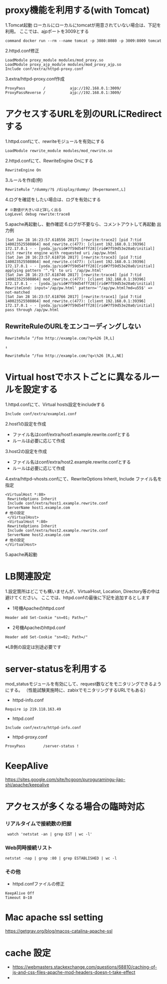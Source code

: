 # proxy機能を利用する(with Tomcat)
1.Tomcat起動
ローカルにローカルにtomcatが用意されていない場合は、下記を利用。 ここでは、ajpポートを3009とする
```Text
command docker run --rm --name tomcat -p 3080:8080 -p 3009:8009 tomcat
```

2.httpd.conf修正
```Text
LoadModule proxy_module modules/mod_proxy.so
LoadModule proxy_ajp_module modules/mod_proxy_ajp.so
Include conf/extra/httpd-proxy.conf
```

3.extra/httpd-proxy.conf作成
```Text
ProxyPass        /           ajp://192.168.0.1:3009/
ProxyPassReverse /           ajp://192.168.0.1:3009/
```

# アクセスするURLを別のURLにRedirectする
1.httpd.confにて、rewriteモジュールを有効にする
```Text
LoadModule rewrite_module modules/mod_rewrite.so
```

2.httpd.confにて、RewriteEngine Onにする
```Text
RewriteEngine On
```

3.ルールを作成(例)
```Text
RewriteRule ^/dummy/?$ /display/dummy/ [R=permanent,L]
```

4.ログを確認をしたい場合は、ログを有効にする
```Text
# ※数値が大きいほど詳しく出る
LogLevel debug rewrite:trace8
```

5.apache再起動し、動作確認
6.ログが不要なら、コメントアウトして再起動
出力例
```
[Sat Jan 28 16:23:57.618556 2017] [rewrite:trace2] [pid 7:tid 140023525508864] mod_rewrite.c(477): [client 192.168.0.1:39396] 172.17.0.1 - - [yoda.jp/sid#7f59d54fff28][rid#7f59d53e20a0/initial] init rewrite engine with requested uri /ap/pw.html
[Sat Jan 28 16:23:57.618716 2017] [rewrite:trace3] [pid 7:tid 140023525508864] mod_rewrite.c(477): [client 192.168.0.1:39396] 172.17.0.1 - - [yoda.jp/sid#7f59d54fff28][rid#7f59d53e20a0/initial] applying pattern '^.*$' to uri '/ap/pw.html'
[Sat Jan 28 16:23:57.618746 2017] [rewrite:trace4] [pid 7:tid 140023525508864] mod_rewrite.c(477): [client 192.168.0.1:39396] 172.17.0.1 - - [yoda.jp/sid#7f59d54fff28][rid#7f59d53e20a0/initial] RewriteCond: input='/ap/pw.html' pattern='^/ap/pw.html?md=u55$' => not-matched
[Sat Jan 28 16:23:57.618766 2017] [rewrite:trace1] [pid 7:tid 140023525508864] mod_rewrite.c(477): [client 192.168.0.1:39396] 172.17.0.1 - - [yoda.jp/sid#7f59d54fff28][rid#7f59d53e20a0/initial] pass through /ap/pw.html
```

## RewriteRuleのURLをエンコーディングしない
```Text
RewriteRule ^/foo http://example.com/?q=%26 [R,L]

↓

RewriteRule ^/foo http://example.com/?q=\%26 [R,L,NE]
```

# Virtual hostでホストごとに異なるルールを設定する
1.httpd.confにて、Virtual hosts設定をincludeする
```Text
Include conf/extra/example1.conf
```

2.host1の設定を作成
- ファイル名はconf/extra/host1.example.rewrite.confとする
- ルールは必要に応じて作成

3.host2の設定を作成 
- ファイル名はconf/extra/host2.example.rewrite.confとする
- ルールは必要に応じて作成

4.extra/httpd-vhosts.confにて、RewriteOptions Inherit, Include ファイル名を指定
```
<VirtualHost *:80>
 RewriteOptions Inherit
 Include conf/extra/host1.example.rewrite.conf
 ServerName host1.example.com
# 他の設定
 </VirtualHost>
 <VirtualHost *:80>
 RewriteOptions Inherit
 Include conf/extra/host2.example.rewrite.conf
 ServerName host2.example.com
# 他の設定
</VirtualHost>
```
5.apache再起動

# LB関連設定
1.設定箇所はどこでも構いませんが、VirtualHost, Location, Directory等の中は避けてください。 ここでは、httpd.confの最後に下記を追加するとします
- 1号機Apacheのhttpd.conf
```Text
Header add Set-Cookie "sn=01; Path=/"
```

- 2号機Apacheのhttpd.conf
```Text
Header add Set-Cookie "sn=02; Path=/"
```
※LB側の設定は別途必要です

# server-statusを利用する
mod_statusモジュールを有効にして、request数などをモニタリングできるようにする。 （性能試験実施時に、zabixでモニタリングするURLでもある）
- httpd-info.conf
```Text
Require ip 219.118.163.49
```

- httpd.conf
```Text
Include conf/extra/httpd-info.conf
```

- httpd-proxy.conf
```Text
ProxyPass        /server-status !
```

# KeepAlive
https://sites.google.com/site/hcgoon/puroguramingu-jiao-shi/apache/keepalive

# アクセスが多くなる場合の臨時対応
### リアルタイムで接続数の把握
```Text
 watch 'netstat -an | grep EST | wc -l'
```

### Web同時接続リスト
```Text
netstat -nap | grep :80 | grep ESTABLISHED | wc -l
```

### その他
- httpd.confファイルの修正

```Text
KeepAlive Off
Timeout 8~10
```

# Mac apache ssl setting
https://getgrav.org/blog/macos-catalina-apache-ssl


# cache 設定
- https://webmasters.stackexchange.com/questions/68810/caching-of-js-and-css-files-apache-mod-headers-doesn-t-take-effect
- 